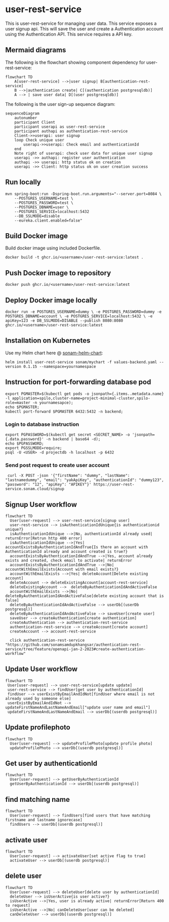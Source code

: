 # user-rest-service
This is user-rest-service for managing user data.
This service exposes a user signup api.  This will save the user
and create a Authentication account using the Authentication API.
This service requires a API key.

## Mermaid diagrams

The following is the flowchart showing component dependency for user-rest-service:

```mermaid
flowchart TD
    A[user-rest-service] -->|user signup| B[authentication-rest-service]
    B -->|authentication create| C[(authentication postgresqldb)]    
    A --> | save user data| D[(user postgresqldb)]
```

The following is the user sign-up sequence diagram:

```mermaid 
sequenceDiagram
    autonumber
    participant Client
    participant userapi as user-rest-service
    participant authapi as authentication-rest-service
    Client->>userapi: user signup
    loop Check unique user
        userapi->>userapi: Check email and authenticationId 
    end
    Note right of userapi: check user data for unique user signup
    userapi ->> authapi: register user authentication
    authapi ->> userapi: http status ok on creation
    userapi ->> Client: http status ok on user creation success
```

## Run locally

```
mvn spring-boot:run -Dspring-boot.run.arguments="--server.port=8084 \
    --POSTGRES_USERNAME=test \
    --POSTGRES_PASSWORD=test \
    --POSTGRES_DBNAME=user \
    --POSTGRES_SERVICE=localhost:5432
    --DB_SSLMODE=disable
    --eureka.client.enabled=false"                       
```
 
 
## Build Docker image

Build docker image using included Dockerfile.


`docker build -t ghcr.io/<username>/user-rest-service:latest .` 

## Push Docker image to repository

`docker push ghcr.io/<username>/user-rest-service:latest`

## Deploy Docker image locally

`docker run -e POSTGRES_USERNAME=dummy \
 -e POSTGRES_PASSWORD=dummy -e POSTGRES_DBNAME=account \
  -e POSTGRES_SERVICE=localhost:5432 \
 -e apiKey=123 -e DB_SSLMODE=DISABLE
 --publish 8080:8080 ghcr.io/<username>/user-rest-service:latest`


## Installation on Kubernetes
Use my Helm chart here @ [sonam-helm-chart](https://github.com/sonamsamdupkhangsar/sonam-helm-chart):

```
helm install user-rest-service sonam/mychart -f values-backend.yaml --version 0.1.15 --namespace=yournamespace
```

## Instruction for port-forwarding database pod
```
export PGMASTER=$(kubectl get pods -o jsonpath={.items..metadata.name} -l application=spilo,cluster-name=project-minimal-cluster,spilo-role=master -n yournamesapce); 
echo $PGMASTER;
kubectl port-forward $PGMASTER 6432:5432 -n backend;
```

### Login to database instruction
```
export PGPASSWORD=$(kubectl get secret <SECRET_NAME> -o 'jsonpath={.data.password}' -n backend | base64 -d);
echo $PGPASSWORD;
export PGSSLMODE=require;
psql -U <USER> -d projectdb -h localhost -p 6432

```
### Send post request to create user account
```
 curl -X POST -json '{"firstName": "dummy", "lastName": "lastnamedummy", "email": "yakApiKey", "authenticationId": "dummy123", "password": "12", "apiKey": "APIKEY"}' https://user-rest-service.sonam.cloud/signup
```

## Signup User workflow
```mermaid
flowchart TD
  User[user-request] --> user-rest-service[signup user]
  user-rest-service --> isAuthenticationIdUnique{is authenticationid unique?}
  isAuthenticationIdUnique -->|No, authenticationId already used| returnError[Retrun http 400 error]
  isAuthenticationIdUnique -->|Yes| accountExistsByAuthenticationIdAndTrue{Is there an account with AuthenticationId already and account created is true?}
  accountExistsByAuthenticationIdAndTrue -->|Yes, account already exists and created, check email to activate| returnError
  accountExistsByAuthenticationIdAndTrue -->|No| accountWithEmailExists{Account with email exists?}
  accountWithEmailExists -->|Yes| deleteAccount[Delete existing account]
  deleteAccount --> deleteExistingAccount[account-rest-service]
  deleteExistingAccount -->  deleteByAuthenticationIdAndActiveFalse
  accountWithEmailExists -->|No| deleteByAuthenticationIdAndActiveFalse[delete existing account that is false]
  deleteByAuthenticationIdAndActiveFalse --> userDb[(userDb postgresql)]
  deleteByAuthenticationIdAndActiveFalse --> saveUser[create user]
  saveUser --> createAuthentication[create authentication]
  createAuthentication --> authentication-rest-service
  authentication-rest-service --> createAccount[create account]
  createAccount --> account-rest-service
  
  click authentication-rest-service "https://github.com/sonamsamdupkhangsar/authentication-rest-service/tree/feature/openapi-jan-2-2023#create-authentication-workflow" 
```

## Update User workflow
```mermaid
flowchart TD
 User[user-request] --> user-rest-service[update update]
 user-rest-service --> findUser[get user by authenticationId]
 findUser --> userExistByEmailAndIdNot[findUser where email is not already used by someone else]
 userExistByEmailAndIdNot --> updateFirstNameAndLastNameAndEmail["update user name and email"]
 updateFirstNameAndLastNameAndEmail --> userDb[(userdb postgresql)]
```

## Update profilephoto
```mermaid
flowchart TD
  User[user-request] --> updateProfilePhoto[update profile photo]
  updateProfilePhoto --> userDb[(userdb postgresql)]
```

## Get user by authenticationId
```mermaid
flowchart TD
  User[user-request] --> getUserByAuthenticationId
  getUserByAuthenticationId --> userDb[(userdb postgresql)]
```

## find matching name
```mermaid
flowchart TD
  User[user-request] --> findUsers[find users that have matching firstname and lastname ignorecase]
  findUsers --> userDb[(userdb postgresql)]
```

## activate user
```mermaid
flowchart TD
  User[user-request] --> activateUser[set active flag to true]
  activateUser --> userDb[(userdb postgresql)]
```

## delete user
```mermaid
flowchart TD
  User[user-request] --> deleteUser[delete user by authenticationId]
  deleteUser --> isUserActive{is user active?}
  isUserActive -->|Yes, user is already active| returnError[Return 400 to request]
  isUserActive -->|No| canDeleteUser[user can be deleted]
  canDeleteUser --> userDb[(userdb postgresql)]
```




